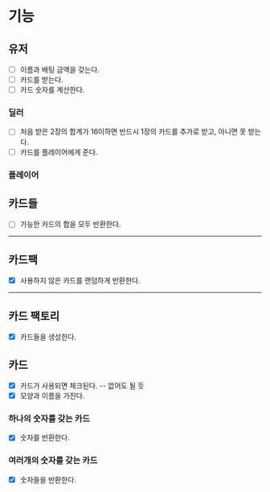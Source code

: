 # 기능

## 유저
- [ ] 이름과 배팅 금액을 갖는다.
- [ ] 카드를 받는다.
- [ ] 카드 숫자를 계산한다.
### 딜러
- [ ] 처음 받은 2장의 합계가 16이하면 반드시 1장의 카드를 추가로 받고, 아니면 못 받는다.
- [ ] 카드를 플레이어에게 준다.
### 플레이어

## 카드들
- [ ] 가능한 카드의 합을 모두 반환한다.

---

## 카드팩
- [x] 사용하지 않은 카드를 랜덤하게 반환한다.

---

## 카드 팩토리
- [x] 카드들을 생성한다.

## 카드
- [x] 카드가 사용되면 체크된다. -- 없어도 될 듯
- [x] 모양과 이름을 가진다.
### 하나의 숫자를 갖는 카드
- [x] 숫자를 반환한다.
### 여러개의 숫자를 갖는 카드
- [x] 숫자들을 반환한다.
